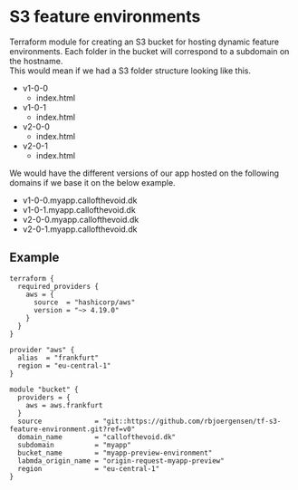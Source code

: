 # S3 feature environments
Terraform module for creating an S3 bucket for hosting dynamic feature environments. Each folder in the bucket will correspond to a subdomain on the hostname.<br/>
This would mean if we had a S3 folder structure looking like this.

- v1-0-0
    - index.html
- v1-0-1
    - index.html
- v2-0-0
    - index.html
- v2-0-1
    - index.html

We would have the different versions of our app hosted on the following domains if we base it on the below example.

- v1-0-0.myapp.callofthevoid.dk
- v1-0-1.myapp.callofthevoid.dk
- v2-0-0.myapp.callofthevoid.dk
- v2-0-1.myapp.callofthevoid.dk

## Example
``` hcl
terraform {
  required_providers {
    aws = {
      source  = "hashicorp/aws"
      version = "~> 4.19.0"
    }
  }
}

provider "aws" {
  alias  = "frankfurt"
  region = "eu-central-1"
}

module "bucket" {
  providers = {
    aws = aws.frankfurt
  }
  source             = "git::https://github.com/rbjoergensen/tf-s3-feature-environment.git?ref=v0"
  domain_name        = "callofthevoid.dk"
  subdomain          = "myapp"
  bucket_name        = "myapp-preview-environment"
  labmda_origin_name = "origin-request-myapp-preview"
  region             = "eu-central-1"
}
```
